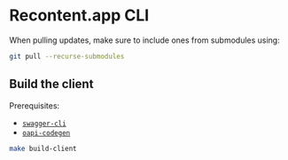 # Recontent.app CLI

When pulling updates, make sure to include ones from submodules using:

```sh
git pull --recurse-submodules
```

## Build the client

Prerequisites: 
- [`swagger-cli`](https://github.com/APIDevTools/swagger-cli)
- [`oapi-codegen`](https://github.com/deepmap/oapi-codegen)

```sh
make build-client
```
